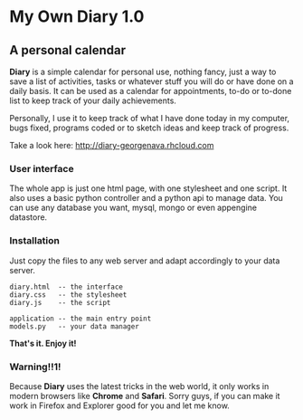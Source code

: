 # My Own Diary 1.0

## A personal calendar


**Diary** is a simple calendar for personal use, nothing fancy, 
just a way to save a list of activities, tasks or whatever stuff 
you will do or have done on a daily basis. It can be used as a 
calendar for appointments, to-do or to-done list to keep track 
of your daily achievements.

Personally, I use it to keep track of what I have done today in my 
computer, bugs fixed, programs coded or to sketch ideas and keep 
track of progress.

Take a look here:  http://diary-georgenava.rhcloud.com



### User interface

The whole app is just one html page, with one stylesheet and one script. 
It also uses a basic python controller and a python api to manage data.
You can use any database you want, mysql, mongo or even appengine datastore.



### Installation

Just copy the files to any web server and adapt accordingly to your data server.

    diary.html  -- the interface
    diary.css   -- the stylesheet
    diary.js    -- the script

    application -- the main entry point
    models.py   -- your data manager

**That's it. Enjoy it!**



### Warning!!1!

Because **Diary** uses the latest tricks in the web world, it only works in modern browsers like **Chrome** and **Safari**. Sorry guys, if you can make it work in Firefox and Explorer good for you and let me know.
